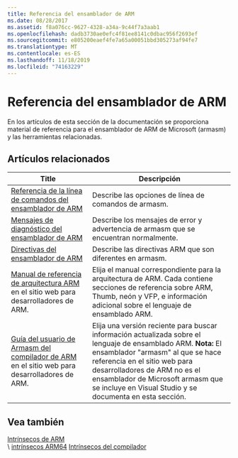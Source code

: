 ```yaml
---
title: Referencia del ensamblador de ARM
ms.date: 08/28/2017
ms.assetid: f8a076cc-9627-4328-a34a-9c44f7a3aab1
ms.openlocfilehash: dadb3730ae0efc4f81ee8141c0dbac956f2693ef
ms.sourcegitcommit: e805200eaef4fe7a65a00051bbd305273af94fe7
ms.translationtype: MT
ms.contentlocale: es-ES
ms.lasthandoff: 11/18/2019
ms.locfileid: "74163229"
---
```

# <a name="arm-assembler-reference"></a>Referencia del ensamblador de ARM

En los artículos de esta sección de la documentación se proporciona material de referencia para el ensamblador de ARM de Microsoft (armasm) y las herramientas relacionadas.

## <a name="related-articles"></a>Artículos relacionados

|Title|Descripción|
|-----------|-----------------|
|[Referencia de la línea de comandos del ensamblador de ARM](../../assembler/arm/arm-assembler-command-line-reference.md)|Describe las opciones de línea de comandos de armasm.|
|[Mensajes de diagnóstico del ensamblador de ARM](../../assembler/arm/arm-assembler-diagnostic-messages.md)|Describe los mensajes de error y advertencia de armasm que se encuentran normalmente.|
|[Directivas del ensamblador de ARM](../../assembler/arm/arm-assembler-directives.md)|Describe las directivas ARM que son diferentes en armasm.|
|[Manual de referencia de arquitectura ARM](https://developer.arm.com/search#q=ARM%20Architecture%20Reference%20Manual) en el sitio web para desarrolladores de ARM.|Elija el manual correspondiente para la arquitectura de ARM. Cada contiene secciones de referencia sobre ARM, Thumb, neón y VFP, e información adicional sobre el lenguaje de ensamblado ARM.|
|[Guía del usuario de Armasm del compilador de ARM](https://developer.arm.com/search#q=ARM%20Compiler%20armasm%20User%20Guide) en el sitio web para desarrolladores de ARM.|Elija una versión reciente para buscar información actualizada sobre el lenguaje de ensamblado ARM. **Nota:**  El ensamblador "armasm" al que se hace referencia en el sitio web para desarrolladores de ARM no es el ensamblador de Microsoft armasm que se incluye en Visual Studio y se documenta en esta sección.|

## <a name="see-also"></a>Vea también

[Intrínsecos de ARM](../../intrinsics/arm-intrinsics.md)\
\ [intrínsecos ARM64](../../intrinsics/arm64-intrinsics.md)
[Intrínsecos del compilador](../../intrinsics/compiler-intrinsics.md)
